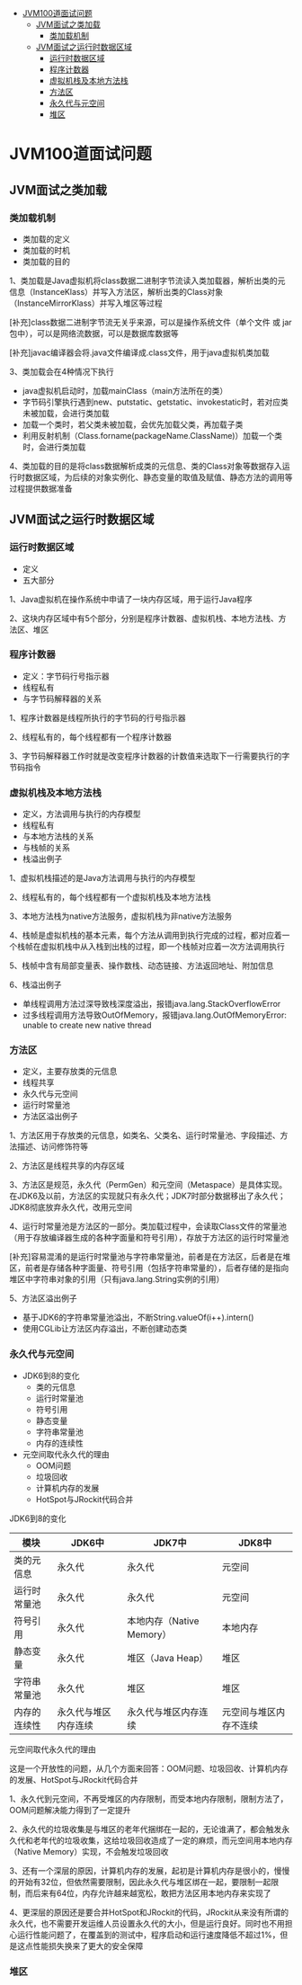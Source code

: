 - [JVM100道面试问题](#JVM100道面试问题)
  - [JVM面试之类加载](#JVM面试之类加载)
    - [类加载机制](#类加载机制)
  - [JVM面试之运行时数据区域](#JVM面试之运行时数据区域)
    - [运行时数据区域](#运行时数据区域)
    - [程序计数器](#程序计数器)
    - [虚拟机栈及本地方法栈](#虚拟机栈及本地方法栈)
    - [方法区](#方法区)
    - [永久代与元空间](#永久代与元空间)
    - [堆区](#堆区)

# JVM100道面试问题

## JVM面试之类加载

### 类加载机制

- 类加载的定义
- 类加载的时机
- 类加载的目的

1、类加载是Java虚拟机将class数据二进制字节流读入类加载器，解析出类的元信息（InstanceKlass）并写入方法区，解析出类的Class对象（InstanceMirrorKlass）并写入堆区等过程

[补充]class数据二进制字节流无关乎来源，可以是操作系统文件（单个文件 或 jar包中），可以是网络流数据，可以是数据库数据等

[补充]javac编译器会将.java文件编译成.class文件，用于java虚拟机类加载

3、类加载会在4种情况下执行
- java虚拟机启动时，加载mainClass（main方法所在的类）
- 字节码引擎执行遇到new、putstatic、getstatic、invokestatic时，若对应类未被加载，会进行类加载
- 加载一个类时，若父类未被加载，会优先加载父类，再加载子类
- 利用反射机制（Class.forname(packageName.ClassName)）加载一个类时，会进行类加载

4、类加载的目的是将class数据解析成类的元信息、类的Class对象等数据存入运行时数据区域，为后续的对象实例化、静态变量的取值及赋值、静态方法的调用等过程提供数据准备

## JVM面试之运行时数据区域

### 运行时数据区域

- 定义
- 五大部分

1、Java虚拟机在操作系统中申请了一块内存区域，用于运行Java程序

2、这块内存区域中有5个部分，分别是程序计数器、虚拟机栈、本地方法栈、方法区、堆区

### 程序计数器

- 定义：字节码行号指示器
- 线程私有
- 与字节码解释器的关系

1、程序计数器是线程所执行的字节码的行号指示器

2、线程私有的，每个线程都有一个程序计数器

3、字节码解释器工作时就是改变程序计数器的计数值来选取下一行需要执行的字节码指令

### 虚拟机栈及本地方法栈

- 定义，方法调用与执行的内存模型
- 线程私有
- 与本地方法栈的关系
- 与栈帧的关系
- 栈溢出例子

1、虚拟机栈描述的是Java方法调用与执行的内存模型

2、线程私有的，每个线程都有一个虚拟机栈及本地方法栈

3、本地方法栈为native方法服务，虚拟机栈为非native方法服务

4、栈帧是虚拟机栈的基本元素，每个方法从调用到执行完成的过程，都对应着一个栈帧在虚拟机栈中从入栈到出栈的过程，即一个栈帧对应着一次方法调用执行

5、栈帧中含有局部变量表、操作数栈、动态链接、方法返回地址、附加信息

6、栈溢出例子
- 单线程调用方法过深导致栈深度溢出，报错java.lang.StackOverflowError
- 过多线程调用方法导致OutOfMemory，报错java.lang.OutOfMemoryError: unable to create new native thread

### 方法区

- 定义，主要存放类的元信息
- 线程共享
- 永久代与元空间
- 运行时常量池
- 方法区溢出例子

1、方法区用于存放类的元信息，如类名、父类名、运行时常量池、字段描述、方法描述、访问修饰符等

2、方法区是线程共享的内存区域

3、方法区是规范，永久代（PermGen）和元空间（Metaspace）是具体实现。在JDK6及以前，方法区的实现就只有永久代；JDK7时部分数据移出了永久代；JDK8彻底放弃永久代，改用元空间

4、运行时常量池是方法区的一部分。类加载过程中，会读取Class文件的常量池（用于存放编译器生成的各种字面量和符号引用），存放于方法区的运行时常量池

[补充]容易混淆的是运行时常量池与字符串常量池，前者是在方法区，后者是在堆区，前者是存储各种字面量、符号引用（包括字符串常量的），后者存储的是指向堆区中字符串对象的引用（只有java.lang.String实例的引用）

5、方法区溢出例子
- 基于JDK6的字符串常量池溢出，不断String.valueOf(i++).intern()
- 使用CGLib让方法区内存溢出，不断创建动态类

### 永久代与元空间

- JDK6到8的变化
  - 类的元信息
  - 运行时常量池
  - 符号引用
  - 静态变量
  - 字符串常量池
  - 内存的连续性
- 元空间取代永久代的理由
  - OOM问题
  - 垃圾回收
  - 计算机内存的发展
  - HotSpot与JRockit代码合并

JDK6到8的变化

|模块|JDK6中|JDK7中|JDK8中|
|--|--|--|--|
|类的元信息|永久代|永久代|元空间|
|运行时常量池|永久代|永久代|元空间|
|符号引用|永久代|本地内存（Native Memory）|本地内存|
|静态变量|永久代|堆区（Java Heap）|堆区|
|字符串常量池|永久代|堆区|堆区|
|内存的连续性|永久代与堆区内存连续|永久代与堆区内存连续|元空间与堆区内存不连续|

元空间取代永久代的理由

这是一个开放性的问题，从几个方面来回答：OOM问题、垃圾回收、计算机内存的发展、HotSpot与JRockit代码合并

1、永久代到元空间，不再受堆区的内存限制，而受本地内存限制，限制方法了，OOM问题解决能力得到了一定提升

2、永久代的垃圾收集是与堆区的老年代捆绑在一起的，无论谁满了，都会触发永久代和老年代的垃圾收集，这给垃圾回收造成了一定的麻烦，而元空间用本地内存（Native Memory）实现，不会触发垃圾回收

3、还有一个深层的原因，计算机内存的发展，起初是计算机内存是很小的，慢慢的开始有32位，但依然需要限制，因此永久代与堆区绑在一起，要限制一起限制，而后来有64位，内存允许越来越宽松，敢把方法区用本地内存来实现了

4、更深层的原因还是要合并HotSpot和JRockit的代码，JRockit从来没有所谓的永久代，也不需要开发运维人员设置永久代的大小，但是运行良好。同时也不用担心运行性能问题了，在覆盖到的测试中，程序启动和运行速度降低不超过1%，但是这点性能损失换来了更大的安全保障

### 堆区
